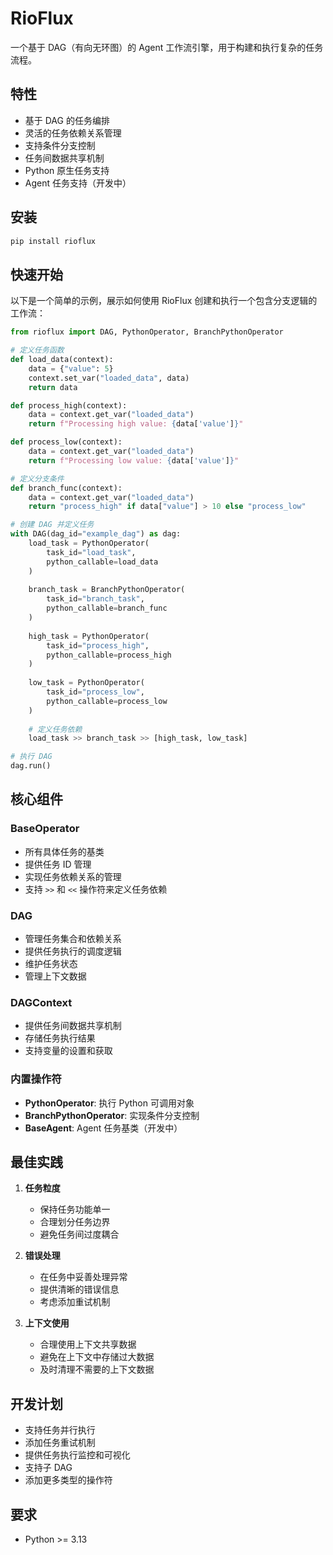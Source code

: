 # RioFlux

一个基于 DAG（有向无环图）的 Agent 工作流引擎，用于构建和执行复杂的任务流程。

## 特性

- 基于 DAG 的任务编排
- 灵活的任务依赖关系管理
- 支持条件分支控制
- 任务间数据共享机制
- Python 原生任务支持
- Agent 任务支持（开发中）

## 安装

```bash
pip install rioflux
```

## 快速开始

以下是一个简单的示例，展示如何使用 RioFlux 创建和执行一个包含分支逻辑的工作流：

```python
from rioflux import DAG, PythonOperator, BranchPythonOperator

# 定义任务函数
def load_data(context):
    data = {"value": 5}
    context.set_var("loaded_data", data)
    return data

def process_high(context):
    data = context.get_var("loaded_data")
    return f"Processing high value: {data['value']}"

def process_low(context):
    data = context.get_var("loaded_data")
    return f"Processing low value: {data['value']}"

# 定义分支条件
def branch_func(context):
    data = context.get_var("loaded_data")
    return "process_high" if data["value"] > 10 else "process_low"

# 创建 DAG 并定义任务
with DAG(dag_id="example_dag") as dag:
    load_task = PythonOperator(
        task_id="load_task",
        python_callable=load_data
    )
    
    branch_task = BranchPythonOperator(
        task_id="branch_task",
        python_callable=branch_func
    )
    
    high_task = PythonOperator(
        task_id="process_high",
        python_callable=process_high
    )
    
    low_task = PythonOperator(
        task_id="process_low",
        python_callable=process_low
    )
    
    # 定义任务依赖
    load_task >> branch_task >> [high_task, low_task]

# 执行 DAG
dag.run()
```

## 核心组件

### BaseOperator
- 所有具体任务的基类
- 提供任务 ID 管理
- 实现任务依赖关系的管理
- 支持 `>>` 和 `<<` 操作符来定义任务依赖

### DAG
- 管理任务集合和依赖关系
- 提供任务执行的调度逻辑
- 维护任务状态
- 管理上下文数据

### DAGContext
- 提供任务间数据共享机制
- 存储任务执行结果
- 支持变量的设置和获取

### 内置操作符
- **PythonOperator**: 执行 Python 可调用对象
- **BranchPythonOperator**: 实现条件分支控制
- **BaseAgent**: Agent 任务基类（开发中）

## 最佳实践

1. **任务粒度**
   - 保持任务功能单一
   - 合理划分任务边界
   - 避免任务间过度耦合

2. **错误处理**
   - 在任务中妥善处理异常
   - 提供清晰的错误信息
   - 考虑添加重试机制

3. **上下文使用**
   - 合理使用上下文共享数据
   - 避免在上下文中存储过大数据
   - 及时清理不需要的上下文数据

## 开发计划

- 支持任务并行执行
- 添加任务重试机制
- 提供任务执行监控和可视化
- 支持子 DAG
- 添加更多类型的操作符

## 要求

- Python >= 3.13
